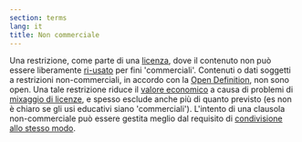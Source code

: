 ```yaml
---
section: terms
lang: it
title: Non commerciale
---
```


Una restrizione, come parte di una [licenza](/glossary/it/licence/), dove il contenuto non può essere liberamente  [ri-usato](/glossary/it/re-use/) per fini 'commerciali'. Contenuti o dati soggetti a restrizioni non-commerciali, in accordo con la [Open Definition](/glossary/it/open-definition/), non sono open. Una tale restrizione riduce il [valore economico](/glossary/it/economic-value/) a causa di problemi di [mixaggio di licenze](/glossary/it/licence-mixing/), e spesso esclude anche più di quanto previsto (es non è chiaro se gli usi educativi siano 'commerciali'). L'intento di una clausola non-commerciale può essere gestita meglio dal requisito di [condivisione allo stesso modo](/glossary/it/share-alike/).
